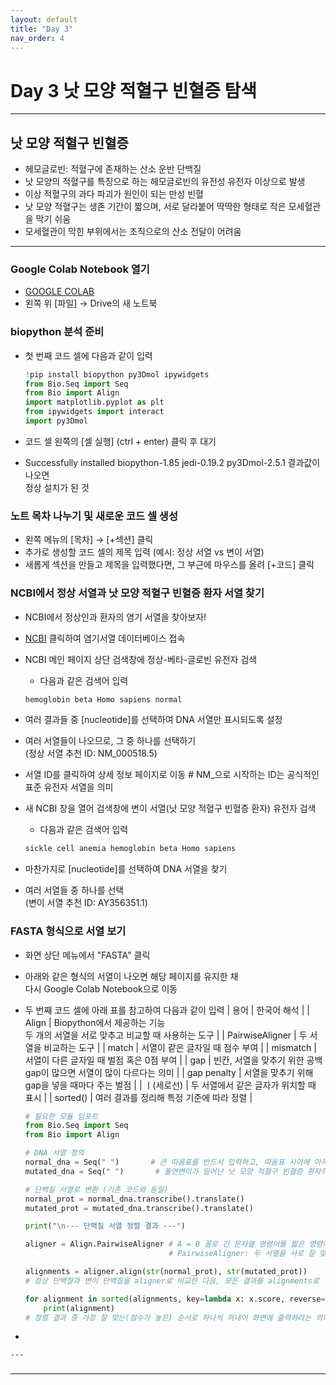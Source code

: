 ```yaml
---
layout: default
title: "Day 3"
nav_order: 4
---
```


# Day 3 낫 모양 적혈구 빈혈증 탐색

---
## 낫 모양 적혈구 빈혈증

  - 헤모글로빈: 적혈구에 존재하는 산소 운반 단백질
  - 낫 모양의 적혈구를 특징으로 하는 헤모글로빈의 유전성 유전자 이상으로 발생
  - 이상 적혈구의 과다 파괴가 원인이 되는 만성 빈혈
  - 낫 모양 적혈구는 생존 기간이 짧으며, 서로 달라붙어 딱딱한 형태로 작은 모세혈관을 막기 쉬움
  - 모세혈관이 막힌 부위에서는 조직으로의 산소 전달이 어려움

---
### Google Colab Notebook 열기
  - [GOOGLE COLAB](https://colab.research.google.com)
  - 왼쪽 위 [파일] → Drive의 새 노트북

### biopython 분석 준비
  - 첫 번째 코드 셀에 다음과 같이 입력

    ```python
    !pip install biopython py3Dmol ipywidgets
    from Bio.Seq import Seq
    from Bio import Align
    import matplotlib.pyplot as plt
    from ipywidgets import interact
    import py3Dmol
    ```

  - 코드 셀 왼쪽의 [셀 실행] (ctrl + enter) 클릭 후 대기
  - Successfully installed biopython-1.85 jedi-0.19.2 py3Dmol-2.5.1 결과값이 나오면<br>정상 설치가 된 것

### 노트 목차 나누기 및 새로운 코드 셀 생성

  - 왼쪽 메뉴의 [목차] → [+섹션] 클릭
  - 추가로 생성할 코드 셀의 제목 입력 (예시: 정상 서열 vs 변이 서열)
  - 새롭게 섹션을 만들고 제목을 입력했다면, 그 부근에 마우스를 올려 [+코드] 클릭

### NCBI에서 정상 서열과 낫 모양 적혈구 빈혈증 환자 서열 찾기
  - NCBI에서 정상인과 환자의 염기 서열을 찾아보자!
  - [NCBI](https://www.ncbi.nlm.nih.gov) 클릭하여 염기서열 데이터베이스 접속
  - NCBI 메인 페이지 상단 검색창에 정상-베타-글로빈 유전자 검색
    - 다음과 같은 검색어 입력

    ```css
    hemoglobin beta Homo sapiens normal
    ```

  - 여러 결과들 중 [nucleotide]를 선택하여 DNA 서열만 표시되도록 설정
  - 여러 서열들이 나오므로, 그 중 하나를 선택하기 <br>(정상 서열 추천 ID: NM_000518.5)
  - 서열 ID를 클릭하여 상세 정보 페이지로 이동 # NM_으로 시작하는 ID는 공식적인 표준 유전자 서열을 의미

  - 새 NCBI 창을 열어 검색창에 변이 서열(낫 모양 적혈구 빈혈증 환자) 유전자 검색
    - 다음과 같은 검색어 입력

    ```css
    sickle cell anemia hemoglobin beta Homo sapiens
    ```

  - 마찬가지로 [nucleotide]를 선택하여 DNA 서열을 찾기
  - 여러 서열들 중 하나를 선택<br>(변이 서열 추천 ID: AY356351.1)
  
### FASTA 형식으로 서열 보기
  - 화면 상단 메뉴에서 "FASTA" 클릭
  - 아래와 같은 형식의 서열이 나오면 해당 페이지를 유지한 채 <br>다시 Google Colab Notebook으로 이동

  - 두 번째 코드 셀에 아래 표를 참고하여 다음과 같이 입력
| 용어 | 한국어 해석 |
| Align | Biopython에서 제공하는 기능<br>두 개의 서열을 서로 맞추고 비교할 때 사용하는 도구 |
| PairwiseAligner | 두 서열을 비교하는 도구 |
| match | 서열이 같은 글자일 때 점수 부여 |
| mismatch | 서열이 다른 글자일 때 벌점 혹은 0점 부여 |
| gap | 빈칸, 서열을 맞추기 위한 공백<br>gap이 많으면 서열이 많이 다르다는 의미 |
| gap penalty | 서열을 맞추기 위해 gap을 넣을 때마다 주는 벌점 |
| ㅣ(세로선) | 두 서열에서 같은 글자가 위치할 때 표시 |
| sorted() | 여러 결과를 정리해 특정 기준에 따라 정렬 |

    ```python
    # 필요한 모듈 임포트
    from Bio.Seq import Seq
    from Bio import Align 

    # DNA 서열 정의 
    normal_dna = Seq(" ")       # 큰 따옴표를 반드시 입력하고, 따옴표 사이에 아까 NCBI에서 찾은 서열을 입력
    mutated_dna = Seq(" ")       # 돌연변이가 일어난 낫 모양 적혈구 빈혈증 환자의 서열을 찾아서 입력

    # 단백질 서열로 변환 (기존 코드와 동일)
    normal_prot = normal_dna.transcribe().translate()
    mutated_prot = mutated_dna.transcribe().translate()

    print("\n--- 단백질 서열 정렬 결과 ---")

    aligner = Align.PairwiseAligner # A = B 꼴로 긴 문자열 명령어를 짧은 명령어로 '재정의'했다는 의미
                                    # PairwiseAligner: 두 서열을 서로 잘 맞추어 비교해주는 기능
    
    alignments = aligner.align(str(normal_prot), str(mutated_prot))
    # 정상 단백질과 변이 단백질을 aligner로 비교한 다음, 모든 결과를 alignments로 '재정의'했다는 의미

    for alignment in sorted(alignments, key=lambda x: x.score, reverse=True):
        print(alignment)
    # 정렬 결과 중 가장 잘 맞는(점수가 높은) 순서로 하나씩 꺼내어 화면에 출력하라는 의미
    ```

  - 

    ---

###
    
    
---

